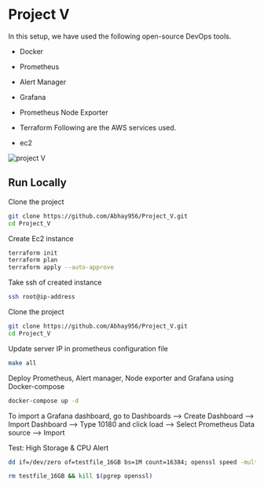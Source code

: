 # Project V

In this setup, we have used the following open-source DevOps tools.

- Docker
- Prometheus
- Alert Manager
- Grafana
- Prometheus Node Exporter
- Terraform
Following are the AWS services used.

- ec2

![project V](https://github.com/Abhay956/Project_V/assets/132220412/68ed5a94-063d-47d3-a6d4-d8814c71effa)


## Run Locally

Clone the project

```bash
git clone https://github.com/Abhay956/Project_V.git
cd Project_V
```

Create Ec2 instance

```bash
terraform init
terraform plan
terraform apply --auto-approve
```

Take ssh of created instance

```bash
ssh root@ip-address
```

Clone the project

```bash
git clone https://github.com/Abhay956/Project_V.git
cd Project_V
```
Update server IP in prometheus configuration file

```bash
make all
```

Deploy Prometheus, Alert manager, Node exporter and Grafana using Docker-compose

```bash
docker-compose up -d
```
To import a Grafana dashboard, go to Dashboards –> Create Dashboard –> Import Dashboard –> Type 10180 and click load –> Select Prometheus Data source –> Import

Test: High Storage & CPU Alert
```bash
dd if=/dev/zero of=testfile_16GB bs=1M count=16384; openssl speed -multi $(nproc --all) &
```

```bash
rm testfile_16GB && kill $(pgrep openssl)
```

